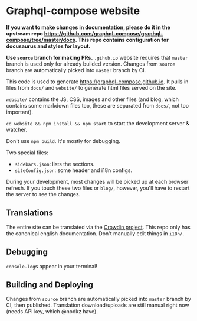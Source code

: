 # Graphql-compose website

**If you want to make changes in documentation, please do it in the upstream repo https://github.com/graphql-compose/graphql-compose/tree/master/docs. This repo contains configuration for docusaurus and styles for layout.**


**Use `source` branch for making PRs.** `.gihub.io` website requires that `master` branch is used only for already builded version. Changes from `source` branch are automatically picked into `master` branch by CI.

This code is used to generate https://graphql-compose.github.io. It pulls in files from `docs/` and `website/` to generate html files served on the site.

`website/` contains the JS, CSS, images and other files (and blog, which contains some markdown files too, these are separated from `docs/`, not too important).

`cd website && npm install && npm start` to start the development server & watcher.

Don't use `npm build`. It's mostly for debugging.

Two special files:

- `sidebars.json`: lists the sections.
- `siteConfig.json`: some header and i18n configs.

During your development, most changes will be picked up at each browser refresh. If you touch these two files or `blog/`, however, you'll have to restart the server to see the changes.

## Translations

The entire site can be translated via the [Crowdin project](https://crowdin.com/project/graphql-compose). This repo only has the canonical english documentation. Don't manually edit things in `i18n/`.

## Debugging

`console.log`s appear in your terminal!

## Building and Deploying

Changes from `source` branch are automatically picked into `master` branch by CI, then published. Translation download/uploads are still manual right now (needs API key, which @nodkz have).
